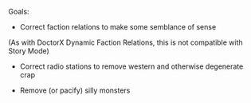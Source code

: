 Goals:

- Correct faction relations to make some semblance of sense

(As with DoctorX Dynamic Faction Relations, this is not compatible with Story Mode)

- Correct radio stations to remove western and otherwise degenerate crap

- Remove (or pacify) silly monsters
